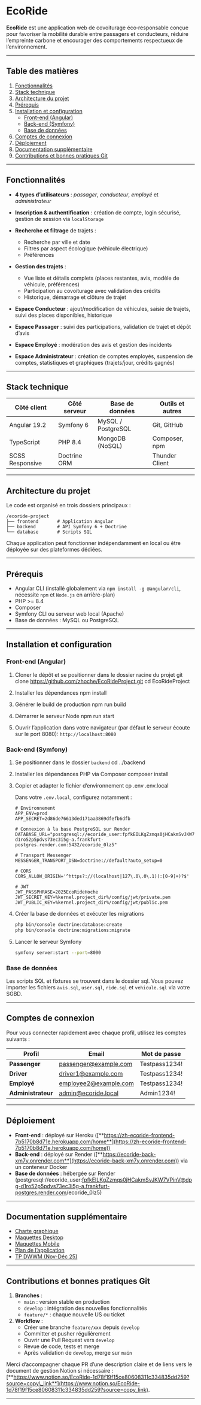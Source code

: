 # EcoRide

**EcoRide** est une application web de covoiturage éco‑responsable conçue pour favoriser la mobilité durable entre passagers et conducteurs, réduire l’empreinte carbone et encourager des comportements respectueux de l’environnement.

---

## Table des matières

1. [Fonctionnalités](#fonctionnalités)
2. [Stack technique](#stack-technique)
3. [Architecture du projet](#architecture-du-projet)
4. [Prérequis](#prérequis)
5. [Installation et configuration](#installation-et-configuration)
   - [Front-end (Angular)](#front-end-angular)
   - [Back-end (Symfony)](#back-end-symfony)
   - [Base de données](#base-de-données)
6. [Comptes de connexion](#comptes-de-connexion)
7. [Déploiement](#déploiement)
8. [Documentation supplémentaire](#documentation-supplémentaire)
9. [Contributions et bonnes pratiques Git](#contributions-et-bonnes-pratiques-git)

---

## Fonctionnalités

- **4 types d’utilisateurs** : *passager*, *conducteur*, *employé* et *administrateur*

- **Inscription & authentification** : création de compte, login sécurisé, gestion de session via `localStorage`

- **Recherche et filtrage** de trajets :

  - Recherche par ville et date
  - Filtres par aspect écologique (véhicule électrique)
  - Préférences

- **Gestion des trajets** :

  - Vue liste et détails complets (places restantes, avis, modèle de véhicule, préférences)
  - Participation au covoiturage avec validation des crédits
  - Historique, démarrage et clôture de trajet

- **Espace Conducteur** : ajout/modification de véhicules, saisie de trajets, suivi des places disponibles, historique

- **Espace Passager** : suivi des participations, validation de trajet et dépôt d’avis

- **Espace Employé** : modération des avis et gestion des incidents

- **Espace Administrateur** : création de comptes employés, suspension de comptes, statistiques et graphiques (trajets/jour, crédits gagnés)

---

## Stack technique

| Côté client     | Côté serveur | Base de données    | Outils et autres |
| --------------- | ------------ | ------------------ | ---------------- |
| Angular 19.2    | Symfony 6    | MySQL / PostgreSQL | Git, GitHub      |
| TypeScript      | PHP 8.4      | MongoDB (NoSQL)    | Composer, npm    |
| SCSS Responsive | Doctrine ORM |                    | Thunder Client   |

---

## Architecture du projet

Le code est organisé en trois dossiers principaux :

```
/ecoride-project
├── frontend       # Application Angular
├── backend        # API Symfony 6 + Doctrine
└── database       # Scripts SQL 
```

Chaque application peut fonctionner indépendamment en local ou être déployée sur des plateformes dédiées.

---

## Prérequis

- Angular CLI (installé globalement via `npm install -g @angular/cli`, nécessite `npm` et `Node.js` en arrière-plan)
- PHP >= 8.4
- Composer
- Symfony CLI ou serveur web local (Apache)
- Base de données : MySQL ou PostgreSQL

---

## Installation et configuration

### Front-end (Angular)

1. Cloner le dépôt et se positionner dans le dossier racine du projet 
   git clone https://github.com/zhoche/EcoRideProject.git 
   cd EcoRideProject

2. Installer les dépendances
   npm install

3. Générer le build de production
   npm run build

4. Démarrer le serveur Node
   npm run start

5. Ouvrir l’application dans votre navigateur (par défaut le serveur écoute sur le port 8080): `http://localhost:8080`

### Back-end (Symfony)

1. Se positionner dans le dossier `backend`
   cd ../backend

2. Installer les dépendances PHP via Composer
   composer install

3. Copier et adapter le fichier d’environnement
   cp .env .env.local

   Dans votre `.env.local`, configurez notamment :
   ```dotenv
   # Environnement
   APP_ENV=prod
   APP_SECRET=2d86de76613ded171aa3869dfefb6dfb

   # Connexion à la base PostgreSQL sur Render
   DATABASE_URL="postgresql://ecoride_user:fpfkEILKgZzmqs0jHCakmSvJKW7VPinV@dpg-d1ro52p5pdvs73ec3i5g-a.frankfurt-postgres.render.com:5432/ecoride_0lz5"

   # Transport Messenger
   MESSENGER_TRANSPORT_DSN=doctrine://default?auto_setup=0

   # CORS
   CORS_ALLOW_ORIGIN='^https?://(localhost|127\.0\.0\.1)(:[0-9]+)?$'

   # JWT
   JWT_PASSPHRASE=2025EcoRideHoche
   JWT_SECRET_KEY=%kernel.project_dir%/config/jwt/private.pem
   JWT_PUBLIC_KEY=%kernel.project_dir%/config/jwt/public.pem
   ```
4. Créer la base de données et exécuter les migrations
   ```bash
   php bin/console doctrine:database:create
   php bin/console doctrine:migrations:migrate
   ```

5. Lancer le serveur Symfony
   ```bash
   symfony server:start --port=8000
   ```

### Base de données

Les scripts SQL et fixtures se trouvent dans le dossier sql. Vous pouvez importer les fichiers `avis.sql`, `user.sql`, `ride.sql` et `vehicule.sql` via votre SGBD.

---

## Comptes de connexion

Pour vous connecter rapidement avec chaque profil, utilisez les comptes suivants :

| Profil             | Email                                                  | Mot de passe  |
| ------------------ | ------------------------------------------------------ | ------------- |
| **Passenger**      | [passenger@example.com](mailto\:passenger@example.com) | Testpass1234! |
| **Driver**         | [driver1@example.com](mailto\:driver1@example.com)     | Testpass1234! |
| **Employé**        | [employee2@example.com](mailto\:employee2@example.com) | Testpass1234! |
| **Administrateur** | [admin@ecoride.local](mailto\:admin@ecoride.local)     | Admin1234!    |

---

## Déploiement

- **Front-end** : déployé sur Heroku ([**https://zh-ecoride-frontend-7b5170b8d71e.herokuapp.com/home**](https://zh-ecoride-frontend-7b5170b8d71e.herokuapp.com/home))
- **Back-end** : déployé sur Render ([**https://ecoride-back-xm7y.onrender.com**](https://ecoride-back-xm7y.onrender.com)) via un conteneur Docker
- **Base de données** : hébergée sur Render (postgresql://ecoride\_user:[fpfkEILKgZzmqs0jHCakmSvJKW7VPinV@dpg-d1ro52p5pdvs73ec3i5g-a.frankfurt-postgres.render.com](mailto\:fpfkEILKgZzmqs0jHCakmSvJKW7VPinV@dpg-d1ro52p5pdvs73ec3i5g-a.frankfurt-postgres.render.com)/ecoride\_0lz5)

---

## Documentation supplémentaire

- [Charte graphique](documentation/EcoRide_CharteGraphique_2025_HOCHE.pdf)
- [Maquettes Desktop](documentation/EcoRide_MaquettesDesktop_2025_HOCHE.pdf)
- [Maquettes Mobile](documentation/EcoRide_MaquettesMobile_2025_HOCHE.pdf)
- [Plan de l’application](documentation/EcoRide_PlanAppWeb_2025_HOCHE.pdf)
- [TP DWWM (Nov-Déc 25)](documentation/TP_DWWM_NovDec25_copiearendre_HOCHE_Zoe.doc)

---

## Contributions et bonnes pratiques Git

1. **Branches** :
   - `main` : version stable en production
   - `develop` : intégration des nouvelles fonctionnalités
   - `feature/*` : chaque nouvelle US ou ticket
2. **Workflow** :
   - Créer une branche `feature/xxx` depuis `develop`
   - Committer et pusher régulièrement
   - Ouvrir une Pull Request vers `develop`
   - Revue de code, tests et merge
   - Après validation de `develop`, merge sur `main`

Merci d’accompagner chaque PR d’une description claire et de liens vers le document de gestion Notion si nécessaire : [**https://www.notion.so/EcoRide-1d78f19f15ce80608311c334835dd259?source=copy\_link**](https://www.notion.so/EcoRide-1d78f19f15ce80608311c334835dd259?source=copy_link).

---
